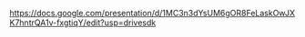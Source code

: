 [https://docs.google.com/presentation/d/1MC3n3dYsUM6gOR8FeLaskOwJXK7hntrQA1v-fxgtiqY/edit?usp=drivesdk
](https://drive.google.com/file/d/10E-XsCHF5vF42t4-eSsGNOBsYo-lHx5O/view?usp=drivesdk)

